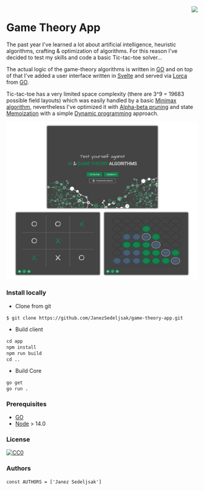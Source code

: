 <img src="https://github.com/matiassingers/awesome-readme/blob/master/icon.png" align="right" />

# Game Theory App

The past year I've learned a lot about artificial intelligence, heuristic algorithms, crafting & optimization of algorithms. For this reason I've decided to test my skills and code a basic Tic-tac-toe solver...

The actual logic of the game-theory algorithms is written in [GO](https://go.dev) and on top of that I've added a user interface written in [Svelte](https://svelte.dev) and served via [Lorca](https://github.com/zserge/lorca) from [GO](https://go.dev).

Tic-tac-toe has a very limited space complexity (there are 3^9 = 19683 possible field layouts) which was easily handled by a basic [Minimax algorithm](https://en.wikipedia.org/wiki/Minimax), nevertheless I've optimized it with [Alpha-beta pruning](https://en.wikipedia.org/wiki/Alpha–beta_pruning) and state [Memoization](https://en.wikipedia.org/wiki/Memoization) with a simple [Dynamic programming](https://en.wikipedia.org/wiki/Dynamic_programming) approach.

![No image](https://github.com/JanezSedeljsak/game-theory-app/blob/main/docs/banner.png)

### Install locally

* Clone from git
```terminal
$ git clone https://github.com/JanezSedeljsak/game-theory-app.git
```
* Build client
```terminal
cd app
npm install
npm run build
cd ..
```

* Build Core
```
go get
go run .
```

### Prerequisites

* [GO](https://go.dev)
* [Node](https://nodejs.org/en/) > 14.0

### License

[![CC0](https://upload.wikimedia.org/wikipedia/commons/thumb/0/0c/MIT_logo.svg/220px-MIT_logo.svg.png)](https://en.wikipedia.org/wiki/MIT_License)

### Authors

```JS
const AUTHORS = ['Janez Sedeljsak']
```
